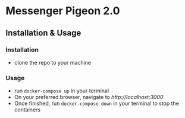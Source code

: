 # Messenger Pigeon 2.0 
## Installation & Usage
### Installation
- clone the repo to your machine  

### Usage
- run `docker-compose up` in your terminal  
- On your preferred browser, navigate to *http://localhost:3000*
- Once finished, run `docker-compose down` in your terminal to stop the containers

